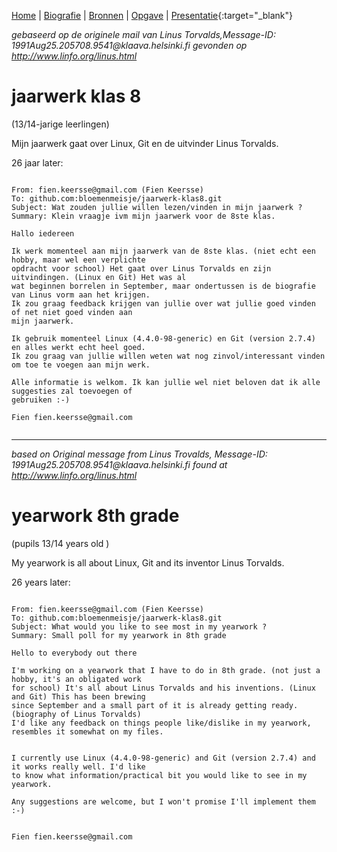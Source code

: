 [Home](README.md) | [Biografie](bio.md) | [Bronnen](bronnen.md) | [Opgave](opgave.md) |  [Presentatie](https://gitpitch.com/bloemenmeisje/jaarwerk-klas8/master){:target="_blank"}

*gebaseerd op de originele mail van Linus Torvalds,Message-ID: 1991Aug25.205708.9541@<span></span>klaava.helsinki.fi gevonden op http://www.linfo.org/linus.html*

# jaarwerk klas 8 
(13/14-jarige leerlingen)

Mijn jaarwerk gaat over Linux, Git en de uitvinder Linus Torvalds. 

26 jaar later:

```

From: fien.keersse@gmail.com (Fien Keersse)
To: github.com:bloemenmeisje/jaarwerk-klas8.git
Subject: Wat zouden jullie willen lezen/vinden in mijn jaarwerk ?
Summary: Klein vraagje ivm mijn jaarwerk voor de 8ste klas.

Hallo iedereen

Ik werk momenteel aan mijn jaarwerk van de 8ste klas. (niet echt een hobby, maar wel een verplichte 
opdracht voor school) Het gaat over Linus Torvalds en zijn uitvindingen. (Linux en Git) Het was al 
wat beginnen borrelen in September, maar ondertussen is de biografie van Linus vorm aan het krijgen.
Ik zou graag feedback krijgen van jullie over wat jullie goed vinden of net niet goed vinden aan 
mijn jaarwerk.

Ik gebruik momenteel Linux (4.4.0-98-generic) en Git (version 2.7.4) en alles werkt echt heel goed. 
Ik zou graag van jullie willen weten wat nog zinvol/interessant vinden om toe te voegen aan mijn werk.

Alle informatie is welkom. Ik kan jullie wel niet beloven dat ik alle suggesties zal toevoegen of 
gebruiken :-)

Fien fien.keersse@gmail.com


```

___


*based on Original message from Linus Trovalds, Message-ID: 1991Aug25.205708.9541@<span></span>klaava.helsinki.fi found at http://www.linfo.org/linus.html*


# yearwork 8th grade 
(pupils 13/14 years old )

My yearwork is all about Linux, Git and its inventor Linus Torvalds.


26 years later:

```

From: fien.keersse@gmail.com (Fien Keersse)
To: github.com:bloemenmeisje/jaarwerk-klas8.git
Subject: What would you like to see most in my yearwork ?
Summary: Small poll for my yearwork in 8th grade

Hello to everybody out there

I'm working on a yearwork that I have to do in 8th grade. (not just a hobby, it's an obligated work 
for school) It's all about Linus Torvalds and his inventions. (Linux and Git) This has been brewing 
since September and a small part of it is already getting ready. (biography of Linus Torvalds)
I'd like any feedback on things people like/dislike in my yearwork, resembles it somewhat on my files.


I currently use Linux (4.4.0-98-generic) and Git (version 2.7.4) and it works really well. I'd like 
to know what information/practical bit you would like to see in my yearwork.

Any suggestions are welcome, but I won't promise I'll implement them :-)


Fien fien.keersse@gmail.com


```

